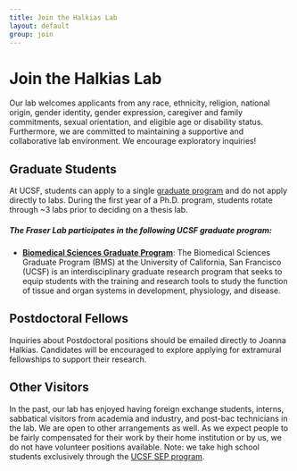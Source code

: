 ```yaml
---
title: Join the Halkias Lab
layout: default
group: join
---
```


# Join the Halkias Lab
Our lab welcomes applicants from any race, ethnicity, religion, national origin, gender identity, gender expression, caregiver and family commitments,  sexual orientation, and eligible age or disability status. Furthermore, we are committed to maintaining a supportive and collaborative lab environment. We encourage exploratory inquiries!
<br/>

## Graduate Students

At UCSF, students can apply to a single [graduate program](https://graduate.ucsf.edu/prospective-students) and do not apply directly to labs. During the first year of a Ph.D. program, students rotate through ~3 labs prior to deciding on a thesis lab.

##### The Fraser Lab participates in the following UCSF graduate program:
  * **[Biomedical Sciences Graduate Program](https://bms.ucsf.edu/)**: The Biomedical Sciences Graduate Program (BMS) at the University of California, San Francisco (UCSF)  is an interdisciplinary graduate research program that seeks to equip students with the training and research tools to study the function of tissue and organ systems in development, physiology, and disease.

## Postdoctoral Fellows

Inquiries about Postdoctoral positions should be emailed directly to Joanna Halkias. Candidates will be encouraged to explore applying for extramural fellowships to support their research.

## Other Visitors

In the past, our lab has enjoyed having foreign exchange students, interns, sabbatical visitors from academia and industry, and post-bac technicians in the lab.  We are open to other arrangements as well. As we expect people to be fairly compensated for their work by their home institution or by us, we do not have volunteer positions available. Note: we take high school students exclusively through the [UCSF SEP program](http://sep.ucsf.edu/).
